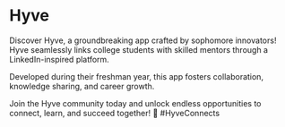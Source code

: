 # Hyve

Discover Hyve, a groundbreaking app crafted by sophomore innovators! Hyve seamlessly links college students with skilled mentors through a LinkedIn-inspired platform. 

Developed during their freshman year, this app fosters collaboration, knowledge sharing, and career growth.

Join the Hyve community today and unlock endless opportunities to connect, learn, and succeed together! 🚀 #HyveConnects

